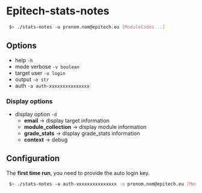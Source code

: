 # Epitech-stats-notes

```sh
 $> ./stats-notes -u prenom.nom@epitech.eu [ModuleCodes...]
```

## Options
* help ```-h```
* mode verbose ```-v boolean```
* target user  ```-u login```
* output ```-o str```
* auth ```-a auth-xxxxxxxxxxxxxxx```

### Display options

* display option ```-d```
    * __email__ -> display target information
    * __module_collection__ -> display module information
    * __grade_stats__ -> display grade_stats information
    * __context__ -> debug

## Configuration

The __first time run__, you need to provide the auto login key.

```sh
 $> ./stats-notes -a auth-xxxxxxxxxxxxxxx -u prenom.nom@epitech.eu [ModuleCodes...]
```

